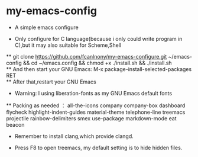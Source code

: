 # my-emacs-config
* A simple emacs configure

* Only configure for C language(because i only could write program in C),but it may also suitable for Scheme,Shell

** git clone https://github.com/fcanlnony/my-emacs-configure.git ~/emacs-config && cd ~/emacs.config && chmod +x ./install.sh && ./install.sh                 
** And then start your GNU Emacs: M-x package-install-selected-packages RET                                                                                   
** After that,restart your GNU Emacs                                                                                                                           
* Warning: I using liberation-fonts as my GNU Emacs default fonts

** Packing as needed ： all-the-icons company company-box dashboard flycheck highlight-indent-guides material-theme telephone-line treemacs projectile rainbow-delimiters smex use-package markdown-mode eat beacon

* Remember to install clang,which provide clangd.

* Press F8 to open treemacs, my default setting is to hide hidden files.
